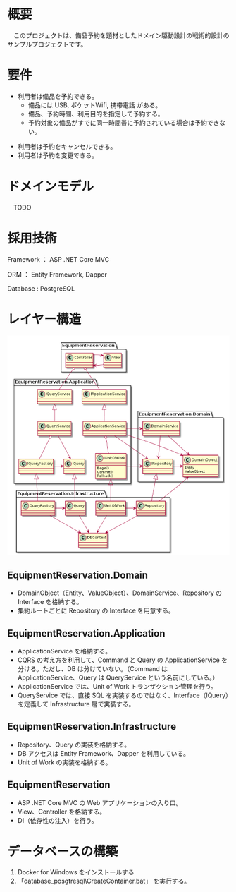 # 概要
　このプロジェクトは、備品予約を題材としたドメイン駆動設計の戦術的設計のサンプルプロジェクトです。



# 要件

* 利用者は備品を予約できる。
  * 備品には USB, ポケットWifi, 携帯電話 がある。
  * 備品、予約時間、利用目的を指定して予約する。
  * 予約対象の備品がすでに同一時間帯に予約されている場合は予約できない。

- 利用者は予約をキャンセルできる。
- 利用者は予約を変更できる。



# ドメインモデル

　TODO



# 採用技術

Framework ： ASP .NET Core MVC

ORM ： Entity Framework, Dapper

Database : PostgreSQL



# レイヤー構造

![](modeling\Architecture\Architecture.png)

## EquipmentReservation.Domain

- DomainObject（Entity、ValueObject）、DomainService、Repository の Interface を格納する。
- 集約ルートごとに Repository の Interface を用意する。



## EquipmentReservation.Application

* ApplicationService を格納する。
* CQRS の考え方を利用して、Command と Query の ApplicationService を分ける。ただし、DB は分けていない。（Command は ApplicationService、Query は QueryService という名前にしている。）
* ApplicationService では、Unit of Work トランザクション管理を行う。
* QueryService では、直接 SQL を実装するのではなく、Interface（IQuery）を定義して Infrastructure 層で実装する。



## EquipmentReservation.Infrastructure

* Repository、Query の実装を格納する。
* DB アクセスは Entity Framework、Dapper を利用している。
* Unit of Work の実装を格納する。



## EquipmentReservation

- ASP .NET Core MVC の Web アプリケーションの入り口。
- View、Controller を格納する。
- DI（依存性の注入）を行う。



# データベースの構築

1. Docker for Windows をインストールする
2. 「database_posgtresql\CreateContainer.bat」 を実行する。